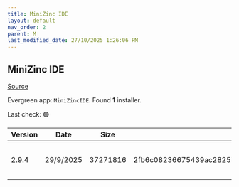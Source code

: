 ```yaml
---
title: MiniZinc IDE
layout: default
nav_order: 2
parent: M
last_modified_date: 27/10/2025 1:26:06 PM
---
```


## MiniZinc IDE

[Source](https://www.minizinc.org/)

Evergreen app: `MiniZincIDE`. Found **1** installer.

Last check: 🟢

| Version | Date      | Size     | Sha256                                                           | Architecture | InstallerType | Type | URI                                                                                                                                                                                                                    |
| ------- | --------- | -------- | ---------------------------------------------------------------- | ------------ | ------------- | ---- | ---------------------------------------------------------------------------------------------------------------------------------------------------------------------------------------------------------------------- |
| 2.9.4   | 29/9/2025 | 37271816 | 2fb6c08236675439ac2825702653308de9ae2dcbd5be483c518af6b8bb0cf3b6 | x64          | Minimal       | exe  | [https://github.com/MiniZinc/MiniZincIDE/releases/download/2.9.4/MiniZincIDE-2.9.4-bundled-setup-win64.exe](https://github.com/MiniZinc/MiniZincIDE/releases/download/2.9.4/MiniZincIDE-2.9.4-bundled-setup-win64.exe) |
